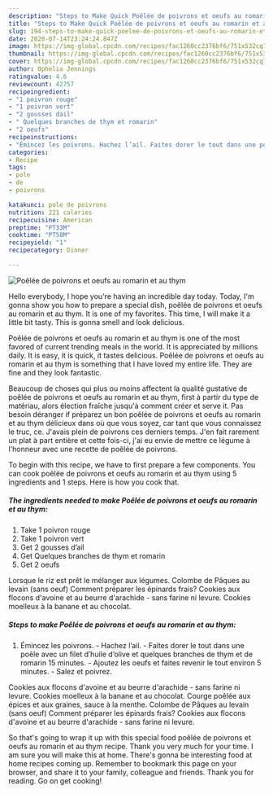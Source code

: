 ```yaml
---
description: "Steps to Make Quick Poêlée de poivrons et oeufs au romarin et au thym"
title: "Steps to Make Quick Poêlée de poivrons et oeufs au romarin et au thym"
slug: 194-steps-to-make-quick-poelee-de-poivrons-et-oeufs-au-romarin-et-au-thym
date: 2020-07-14T23:24:24.847Z
image: https://img-global.cpcdn.com/recipes/fac1260cc2376bf6/751x532cq70/poelee-de-poivrons-et-oeufs-au-romarin-et-au-thym-photo-principale-de-la-recette.jpg
thumbnail: https://img-global.cpcdn.com/recipes/fac1260cc2376bf6/751x532cq70/poelee-de-poivrons-et-oeufs-au-romarin-et-au-thym-photo-principale-de-la-recette.jpg
cover: https://img-global.cpcdn.com/recipes/fac1260cc2376bf6/751x532cq70/poelee-de-poivrons-et-oeufs-au-romarin-et-au-thym-photo-principale-de-la-recette.jpg
author: Ophelia Jennings
ratingvalue: 4.6
reviewcount: 42757
recipeingredient:
- "1 poivron rouge"
- "1 poivron vert"
- "2 gousses dail"
- " Quelques branches de thym et romarin"
- "2 oeufs"
recipeinstructions:
- "Émincez les poivrons. Hachez l’ail. Faites dorer le tout dans une poêle avec un filet d’huile d’olive et quelques branches de thym et de romarin 15 minutes.  Ajoutez les oeufs et faites revenir le tout environ 5 minutes. Salez et poivrez."
categories:
- Recipe
tags:
- pole
- de
- poivrons

katakunci: pole de poivrons 
nutrition: 221 calories
recipecuisine: American
preptime: "PT33M"
cooktime: "PT58M"
recipeyield: "1"
recipecategory: Dinner

---
```



![Poêlée de poivrons et oeufs au romarin et au thym](https://img-global.cpcdn.com/recipes/fac1260cc2376bf6/751x532cq70/poelee-de-poivrons-et-oeufs-au-romarin-et-au-thym-photo-principale-de-la-recette.jpg)

Hello everybody, I hope you're having an incredible day today. Today, I'm gonna show you how to prepare a special dish, poêlée de poivrons et oeufs au romarin et au thym. It is one of my favorites. This time, I will make it a little bit tasty. This is gonna smell and look delicious.

Poêlée de poivrons et oeufs au romarin et au thym is one of the most favored of current trending meals in the world. It is appreciated by millions daily. It is easy, it is quick, it tastes delicious. Poêlée de poivrons et oeufs au romarin et au thym is something that I have loved my entire life. They are fine and they look fantastic.

Beaucoup de choses qui plus ou moins affectent la qualité gustative de poêlée de poivrons et oeufs au romarin et au thym, first à partir du type de matériau, alors élection fraîche jusqu&#39;à comment créer et serve it. Pas besoin déranger if préparez un bon poêlée de poivrons et oeufs au romarin et au thym délicieux dans où que vous soyez, car tant que vous connaissez le truc, ce. J&#39;avais plein de poivrons ces derniers temps. J&#39;en fait rarement un plat à part entière et cette fois-ci, j&#39;ai eu envie de mettre ce légume à l&#39;honneur avec une recette de poêlée de poivrons.


To begin with this recipe, we have to first prepare a few components. You can cook poêlée de poivrons et oeufs au romarin et au thym using 5 ingredients and 1 steps. Here is how you cook that.

<!--inarticleads1-->

##### The ingredients needed to make Poêlée de poivrons et oeufs au romarin et au thym:

1. Take 1 poivron rouge
1. Take 1 poivron vert
1. Get 2 gousses d’ail
1. Get  Quelques branches de thym et romarin
1. Get 2 oeufs


Lorsque le riz est prêt le mélanger aux légumes. Colombe de Pâques au levain (sans oeuf) Comment préparer les épinards frais? Cookies aux flocons d&#39;avoine et au beurre d&#39;arachide - sans farine ni levure. Cookies moelleux à la banane et au chocolat. 

<!--inarticleads2-->

##### Steps to make Poêlée de poivrons et oeufs au romarin et au thym:

1. Émincez les poivrons. - Hachez l’ail. - Faites dorer le tout dans une poêle avec un filet d’huile d’olive et quelques branches de thym et de romarin 15 minutes.  - Ajoutez les oeufs et faites revenir le tout environ 5 minutes. - Salez et poivrez.


Cookies aux flocons d&#39;avoine et au beurre d&#39;arachide - sans farine ni levure. Cookies moelleux à la banane et au chocolat. Courge poêlée aux épices et aux graines, sauce à la menthe. Colombe de Pâques au levain (sans oeuf) Comment préparer les épinards frais? Cookies aux flocons d&#39;avoine et au beurre d&#39;arachide - sans farine ni levure. 

So that's going to wrap it up with this special food poêlée de poivrons et oeufs au romarin et au thym recipe. Thank you very much for your time. I am sure you will make this at home. There's gonna be interesting food at home recipes coming up. Remember to bookmark this page on your browser, and share it to your family, colleague and friends. Thank you for reading. Go on get cooking!
